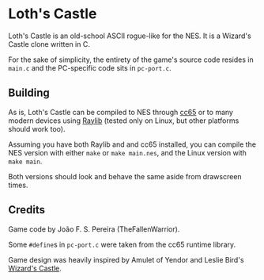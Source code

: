 # Loth's Castle

Loth's Castle is an old-school ASCII rogue-like for the NES. It is a Wizard's
Castle clone written in C.

For the sake of simplicity, the entirety of the game's source code resides in
`main.c` and the PC-specific code sits in `pc-port.c`.

## Building

As is, Loth's Castle can be compiled to NES through
[cc65](https://github.com/cc65/cc65) or to many modern devices using
[Raylib](https://github.com/raysan5/raylib) (tested only on Linux, but other
platforms should work too).

Assuming you have both Raylib and and cc65 installed, you can compile the NES
version with either `make` or `make main.nes`, and the Linux version with
`make main`.

Both versions should look and behave the same aside from drawscreen times.

## Credits

Game code by João F. S. Pereira (TheFallenWarrior).

Some `#define`s in `pc-port.c` were taken from the cc65 runtime library.

Game design was heavily inspired by Amulet of Yendor and Leslie Bird's
[Wizard's Castle](https://github.com/lesliesbird/WizardsCastle).